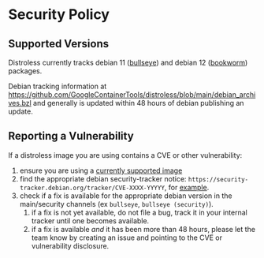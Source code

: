 # Security Policy

## Supported Versions

Distroless currently tracks debian 11 ([bullseye](https://packages.debian.org/bullseye/)) and debian 12 ([bookworm](https://packages.debian.org/bookworm)) packages.

Debian tracking information at https://github.com/GoogleContainerTools/distroless/blob/main/debian_archives.bzl and generally is updated within 48 hours of debian publishing an update.

## Reporting a Vulnerability

If a distroless image you are using contains a CVE or other vulnerability:
1. ensure you are using a [currently supported image](https://github.com/GoogleContainerTools/distroless#what-images-are-available)
1. find the appropriate debian security-tracker notice: `https://security-tracker.debian.org/tracker/CVE-XXXX-YYYYY`, for [example](https://security-tracker.debian.org/tracker/CVE-2022-21476).
1. check if a fix is available for the appropriate debian version in the main/security channels (ex `bullseye`, `bullseye (security)`).
    1. if a fix is not yet available, do not file a bug, track it in your internal tracker until one becomes available.
    1. if a fix is available *and* it has been more than 48 hours, please let the team know by creating an issue and pointing to the CVE or vulnerability disclosure.
